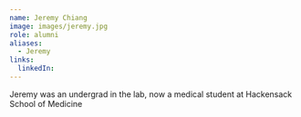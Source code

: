 ```yaml
---
name: Jeremy Chiang
image: images/jeremy.jpg
role: alumni
aliases:
  - Jeremy
links:
  linkedIn:
---
```

Jeremy was an undergrad in the lab, now a medical student at Hackensack School of Medicine
